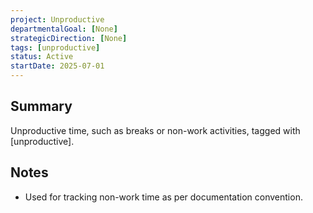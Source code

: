 ```yaml
---
project: Unproductive
departmentalGoal: [None]
strategicDirection: [None]
tags: [unproductive]
status: Active
startDate: 2025-07-01
---
```


## Summary

Unproductive time, such as breaks or non-work activities, tagged with [unproductive].

## Notes

- Used for tracking non-work time as per documentation convention.
